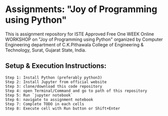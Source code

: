 # Assignments: "Joy of Programming using Python"
This is assignment repository for ISTE Approved Free One WEEK Online WORKSHOP on "Joy of Programming using Python" organized by Computer Engineering department of C.K.Pithawala College of Engineering & Technology, Surat, Gujarat State, India.

## Setup & Execution Instructions:

    Step 1: Install Python (preferably python3)
    Step 2: Install Jupyter from official website
    Step 3: clone/download this code repository
    Step 4: open Terminal/Command and go to path of this repository
    Step 5: Run `jupyter notebook`
    Step 6: navigate to assignment notebook
    Step 7: Complete TODO in each cells
    Step 8: Execute cell with Run button or Shift+Enter
